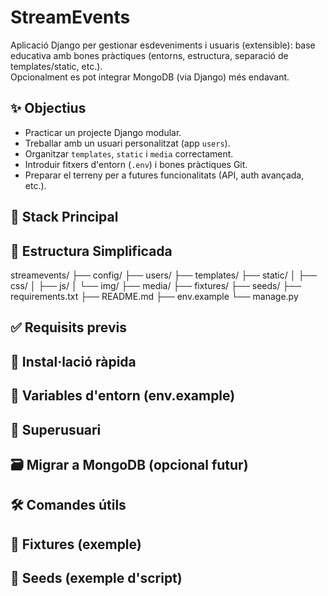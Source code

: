 # StreamEvents
Aplicació Django per gestionar esdeveniments i usuaris (extensible): base educativa amb bones pràctiques (entorns, estructura, separació de templates/static, etc.).  
Opcionalment es pot integrar MongoDB (via Django) més endavant.

## ✨ Objectius
- Practicar un projecte Django modular.  
- Treballar amb un usuari personalitzat (app `users`).  
- Organitzar `templates`, `static` i `media` correctament.  
- Introduir fitxers d'entorn (`.env`) i bones pràctiques Git.  
- Preparar el terreny per a futures funcionalitats (API, auth avançada, etc.).

## 🧱 Stack Principal

## 📂 Estructura Simplificada
streamevents/
├── config/
├── users/
├── templates/
├── static/
│ ├── css/
│ ├── js/
│ └── img/
├── media/
├── fixtures/
├── seeds/
├── requirements.txt
├── README.md
├── env.example
└── manage.py

## ✅ Requisits previs
## 🚀 Instal·lació ràpida
## 🔐 Variables d'entorn (env.example)
## 👤 Superusuari
## 🗃️ Migrar a MongoDB (opcional futur)
## 🛠️ Comandes útils
## 💾 Fixtures (exemple)
## 🌱 Seeds (exemple d'script)

